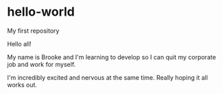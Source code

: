 # hello-world
My first repository

Hello all!

My name is Brooke and I'm learning to develop so I can quit my corporate job and work for myself. 

I'm incredibly excited and nervous at the same time. Really hoping it all works out.
